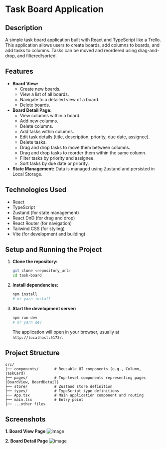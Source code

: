 # Task Board Application

## Description

A simple task board application built with React and TypeScript like a Trello. This application allows users to create boards, add columns to boards, and add tasks to columns. Tasks can be moved and reordered using drag-and-drop, and filtered/sorted.

## Features

- **Board View:**
  - Create new boards.
  - View a list of all boards.
  - Navigate to a detailed view of a board.
  - Delete boards.
- **Board Detail Page:**
  - View columns within a board.
  - Add new columns.
  - Delete columns.
  - Add tasks within columns.
  - Edit task details (title, description, priority, due date, assignee).
  - Delete tasks.
  - Drag and drop tasks to move them between columns.
  - Drag and drop tasks to reorder them within the same column.
  - Filter tasks by priority and assignee.
  - Sort tasks by due date or priority.
- **State Management:** Data is managed using Zustand and persisted in Local Storage.

## Technologies Used

- React
- TypeScript
- Zustand (for state management)
- React DnD (for drag and drop)
- React Router (for navigation)
- Tailwind CSS (for styling)
- Vite (for development and building)

## Setup and Running the Project

1.  **Clone the repository:**
    ```bash
    git clone <repository_url>
    cd task-board
    ```
2.  **Install dependencies:**
    ```bash
    npm install
    # or yarn install
    ```
3.  **Start the development server:**

    ```bash
    npm run dev
    # or yarn dev
    ```

    The application will open in your browser, usually at `http://localhost:5173/`.

## Project Structure

```
src/
├── components/       # Reusable UI components (e.g., Column, TaskCard)
├── pages/            # Top-level components representing pages (BoardView, BoardDetail)
├── store/            # Zustand store definition
├── types/            # TypeScript type definitions
├── App.tsx           # Main application component and routing
├── main.tsx          # Entry point
├── ...other files
```

## Screenshots

**1. Board View Page**
![image](https://github.com/user-attachments/assets/3f900b3b-9aa3-4e1c-b835-d9967e9495d0)

**2. Board Detail Page**
![image](https://github.com/user-attachments/assets/04720705-01ef-45f2-a7ad-700f78213df5)
